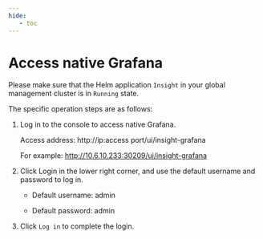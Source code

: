 ```yaml
---
hide:
   - toc
---
```


# Access native Grafana

Please make sure that the Helm application `Insight` in your global management cluster is in `Running` state.

The specific operation steps are as follows:

1. Log in to the console to access native Grafana.

    Access address: http://ip:access port/ui/insight-grafana

    For example: http://10.6.10.233:30209/ui/insight-grafana

2. Click Login in the lower right corner, and use the default username and password to log in.

    - Default username: admin

    - Default password: admin

3. Click `Log in` to complete the login.

     